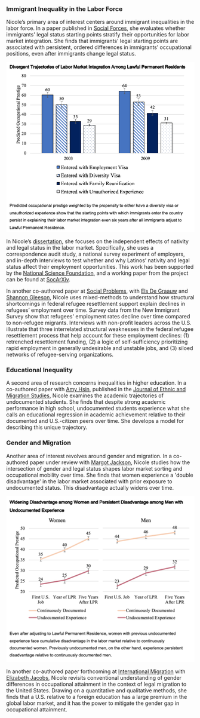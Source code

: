 
### Immigrant Inequality in the Labor Force

Nicole’s primary area of interest centers around immigrant inequalities in the labor force. In a paper published in [Social Forces](https://academic.oup.com/sf/advance-article-abstract/doi/10.1093/sf/soy128/5320369?redirectedFrom=fulltext), she evaluates whether immigrants' legal status starting points stratify their opportunities for labor market integration. She finds that immigrants' legal starting points are associated with persistent, ordered differences in immigrants’ occupational positions, even after immigrants change legal status. 

![social forces](social_forces.png) <!-- .element style="height: 100px" -->

In Nicole’s [dissertation](dissertation.md), she focuses on the independent effects of nativity and legal status in the labor market. Specifically, she uses a correspondence audit study, a national survey experiment of employers, and in-depth interviews to test whether and why Latinos’ nativity and legal status affect their employment opportunities. This work has been supported by the [National Science Foundation](https://www.nsf.gov/awardsearch/showAward?), and a working paper from the project can be found at [SocArXiv](https://osf.io/preprints/socarxiv/wse6n/).

In another co-authored paper at [Social Problems](https://academic-oup-com.revproxy.brown.edu/socpro), with [Els De Graauw](https://elsdegraauw.weebly.com) and [Shannon Gleeson](https://www.ilr.cornell.edu/people/shannon-glesson), Nicole uses mixed-methods to understand how structural shortcomings in federal refugee resettlement support explain declines in refugees’ employment over time. Survey data from the New Immigrant Survey show that refugees' employment rates decline over time compared to non-refugee migrants. Interviews with non-profit leaders across the U.S. illustrate that three interrelated structural weaknesses in the federal refugee resettlement process that help account for these employment declines: (1) retrenched resettlement funding, (2) a logic of self-sufficiency prioritizing rapid employment in generally undesirable and unstable jobs, and (3) siloed networks of refugee-serving organizations. 

### Educational Inequality

A second area of research concerns inequalities in higher education. In a co-authored paper with [Amy Hsin](https://sites.google.com/view/amyhsin), published in the [Journal of Ethnic and Migration Studies](https://www.tandfonline.com/eprint/ZAHPEDBUTGXIAZGFQPN5/full?target=10.1080/1369183X.2020.1750947), Nicole examines the academic trajectories of undocumented students. She finds that despite strong academic performance in high school, undocumented students experience what she calls an educational regression in academic achievement relative to their documented and U.S.-citizen peers over time. She develops a model for describing this unique trajectory.

### Gender and Migration

Another area of interest revolves around gender and migration. In a co-authored paper under review with [Margot Jackson](https://www.brown.edu/academics/sociology/people/margot-jackson), Nicole studies how the intersection of gender and legal status shapes labor market sorting and occupational mobility over time. She finds that women experience a 'double disadvantage' in the labor market associated with prior exposure to undocumented status. This disadvantage actually widens over time. 

![scarring](scarring.png) <!-- .element style="height: 100px" -->

In another co-authored paper forthcoming at [International Migration](https://onlinelibrary.wiley.com/journal/14682435) with [Elizabeth Jacobs](https://sociology.sas.upenn.edu/content/elizabeth-jacobs), Nicole revisits conventional understanding of gender differences in occupational attainment in the context of legal migration to the United States. Drawing on a quantitative and qualitative methods, she finds that a U.S. relative to a foreign education has a large premium in the global labor market, and it has the power to mitigate the gender gap in occupational attainment.


